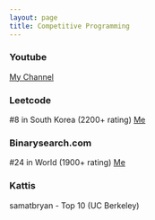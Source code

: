 ```yaml
---
layout: page
title: Competitive Programming
---
```


### Youtube

[My Channel](http://youtube.com/user/samatbryan)

### Leetcode

#8 in South Korea (2200+ rating) [Me](http://leetcode.com/BlackpinkLisa)

### Binarysearch.com

#24 in World (1900+ rating) [Me](http://binarysearch.com/@/Lee)

### Kattis

samatbryan - Top 10 (UC Berkeley)
